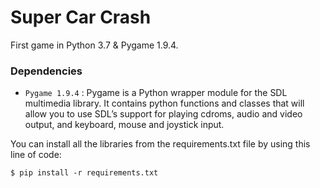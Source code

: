 # Super Car Crash
First game in Python 3.7 & Pygame 1.9.4.

### Dependencies
* `Pygame 1.9.4` : Pygame is a Python wrapper module for the SDL multimedia library. It contains python functions and classes that will allow you to use SDL’s support for playing cdroms, audio and video output, and keyboard, mouse and joystick input.

You can install all the libraries from the requirements.txt file by using this line of code:
```
$ pip install -r requirements.txt
```
